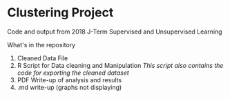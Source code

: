 # Clustering Project
Code and output from 2018 J-Term Supervised and Unsupervised Learning 

What's in the repository
1. Cleaned Data File
2. R Script for Data cleaning and Manipulation
  *This script also contains the code for exporting the cleaned dataset*
3. PDF Write-up of analysis and results
4. .md write-up (graphs not displaying)
